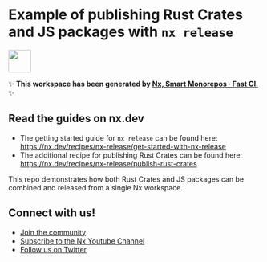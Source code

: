 # Example of publishing Rust Crates and JS packages with `nx release`

<a alt="Nx logo" href="https://nx.dev" target="_blank" rel="noreferrer"><img src="https://raw.githubusercontent.com/nrwl/nx/master/images/nx-logo.png" width="45"></a>

✨ **This workspace has been generated by [Nx, Smart Monorepos · Fast CI.](https://nx.dev)** ✨

## Read the guides on nx.dev

- The getting started guide for `nx release` can be found here: https://nx.dev/recipes/nx-release/get-started-with-nx-release
- The additional recipe for publishing Rust Crates can be found here: https://nx.dev/recipes/nx-release/publish-rust-crates

This repo demonstrates how both Rust Crates and JS packages can be combined and released from a single Nx workspace.

## Connect with us!

- [Join the community](https://nx.dev/community)
- [Subscribe to the Nx Youtube Channel](https://www.youtube.com/@nxdevtools)
- [Follow us on Twitter](https://twitter.com/nxdevtools)
